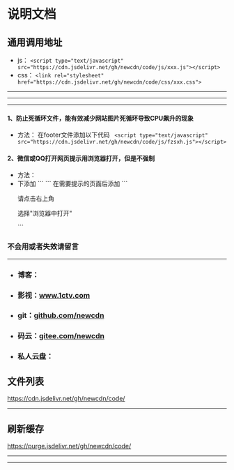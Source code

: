 # 说明文档

## 通用调用地址
* js：
```<script type="text/javascript" src="https://cdn.jsdelivr.net/gh/newcdn/code/js/xxx.js"></script>```
* css：
```<link rel="stylesheet" href="https://cdn.jsdelivr.net/gh/newcdn/code/css/xxx.css">```
----
----
----

#### 1、防止死循环文件，能有效减少网站图片死循环导致CPU飙升的现象
* 方法：
在footer文件添加以下代码
``` <script type="text/javascript" src="https://cdn.jsdelivr.net/gh/newcdn/code/js/fzsxh.js"></script>```


#### 2、微信或QQ打开网页提示用浏览器打开，但是不强制
* 方法：
* <head>下添加
   ``` <link rel="stylesheet" href="https://cdn.jsdelivr.net/gh/newcdn/code/css/wxbrowser.css"> ```
  在需要提示的页面<body>后添加
   ``` <script type="text/javascript" src="https://cdn.jsdelivr.net/gh/newcdn/code/js/wxbrowser.js"></script>
  <div id='weixin-tip-box'>
        <div class="triangle_border_up">
            <span></span>
        </div>
        <div class="weixin-tip">
            <p>
                请点击右上角
            </p>
            <p class="content">
                选择"浏览器中打开"
            </p>
        </div>
    </div> ```


### 不会用或者失效请留言
- - - - - - - - - - - - - - - - 
* ### 博客：
* ### 影视：<a href=//www.1ctv.com target="_blank">www.1ctv.com</a>
* ### git：<a href=//github.com/newcdn target="_blank">github.com/newcdn</a>
* ### 码云：<a href=//gitee.com/newcdn target="_blank">gitee.com/newcdn</a>
* ### 私人云盘：



## 文件列表

https://cdn.jsdelivr.net/gh/newcdn/code/

- - - - - - - - - - - - - - - - 

## 刷新缓存

https://purge.jsdelivr.net/gh/newcdn/code/

- - - - - - - - - - - - - - - - 


----





